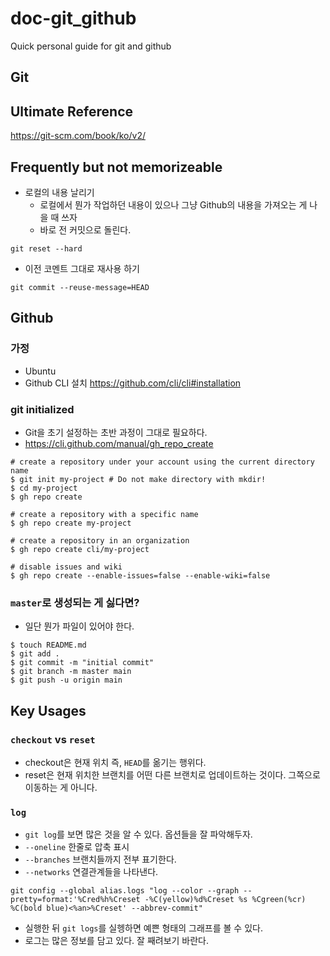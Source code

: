 # doc-git_github
Quick personal guide for git and github 

## Git 

## Ultimate Reference 

https://git-scm.com/book/ko/v2/

## Frequently but not memorizeable 

+ 로컬의 내용 날리기 
  + 로컬에서 뭔가 작업하던 내용이 있으나 그냥 Github의 내용을 가져오는 게 나을 때 쓰자 
  + 바로 전 커밋으로 돌린다. 

```shell
git reset --hard 
```
+ 이전 코멘트 그대로 재사용 하기 

```shell
git commit --reuse-message=HEAD
```

## Github 

### 가정 

+ Ubuntu 
+ Github CLI 설치 https://github.com/cli/cli#installation

### git initialized 

+ Git을 초기 설정하는 초반 과정이 그대로 필요하다. 
+ https://cli.github.com/manual/gh_repo_create

```shell
# create a repository under your account using the current directory name
$ git init my-project # Do not make directory with mkdir!
$ cd my-project
$ gh repo create

# create a repository with a specific name
$ gh repo create my-project

# create a repository in an organization
$ gh repo create cli/my-project

# disable issues and wiki
$ gh repo create --enable-issues=false --enable-wiki=false
```

### `master`로 생성되는 게 싫다면?

+ 일단 뭔가 파일이 있어야 한다. 

```shell
$ touch README.md
$ git add . 
$ git commit -m "initial commit"
$ git branch -m master main 
$ git push -u origin main 
```

## Key Usages 

### `checkout` vs `reset`

- checkout은 현재 위치 즉, `HEAD`를 옮기는 행위다. 
- reset은 현재 위치한 브랜치를 어떤 다른 브랜치로 업데이트하는 것이다. 그쪽으로 이동하는 게 아니다. 

### `log`

- `git log`를 보면 많은 것을 알 수 있다. 옵션들을 잘 파악해두자. 
- `--oneline` 한줄로 압축 표시 
- `--branches` 브랜치들까지 전부 표기한다. 
- `--networks` 연결관계들을 나타낸다. 

```shell
git config --global alias.logs "log --color --graph --pretty=format:'%Cred%h%Creset -%C(yellow)%d%Creset %s %Cgreen(%cr) %C(bold blue)<%an>%Creset' --abbrev-commit"
```

- 실행한 뒤 `git logs`를 실헹하면 예쁜 형태의 그래프를 볼 수 있다. 
- 로그는 많은 정보를 담고 있다. 잘 째려보기 바란다. 




